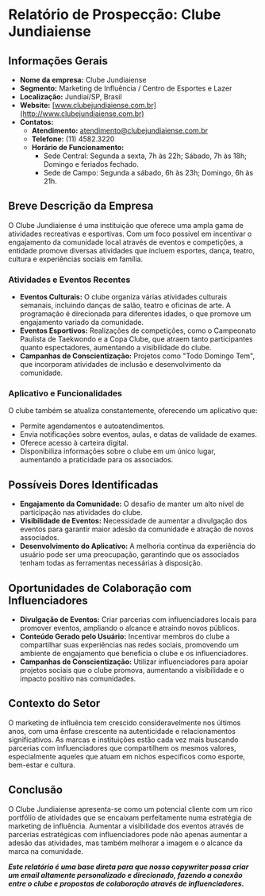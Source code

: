 # Relatório de Prospecção: Clube Jundiaiense

## Informações Gerais
- **Nome da empresa:** Clube Jundiaiense
- **Segmento:** Marketing de Influência / Centro de Esportes e Lazer
- **Localização:** Jundiaí/SP, Brasil
- **Website:** [www.clubejundiaiense.com.br](http://www.clubejundiaiense.com.br)
- **Contatos:**
  - **Atendimento:** atendimento@clubejundiaiense.com.br
  - **Telefone:** (11) 4582.3220
  - **Horário de Funcionamento:** 
    - Sede Central: Segunda a sexta, 7h às 22h; Sábado, 7h às 18h; Domingo e feriados fechado.
    - Sede de Campo: Segunda a sábado, 6h às 23h; Domingo, 6h às 21h.

## Breve Descrição da Empresa
O Clube Jundiaiense é uma instituição que oferece uma ampla gama de atividades recreativas e esportivas. Com um foco possível em incentivar o engajamento da comunidade local através de eventos e competições, a entidade promove diversas atividades que incluem esportes, dança, teatro, cultura e experiências sociais em família.

### Atividades e Eventos Recentes
- **Eventos Culturais:** O clube organiza várias atividades culturais semanais, incluindo danças de salão, teatro e oficinas de arte. A programação é direcionada para diferentes idades, o que promove um engajamento variado da comunidade.
- **Eventos Esportivos:** Realizações de competições, como o Campeonato Paulista de Taekwondo e a Copa Clube, que atraem tanto participantes quanto espectadores, aumentando a visibilidade do clube.
- **Campanhas de Conscientização:** Projetos como "Todo Domingo Tem", que incorporam atividades de inclusão e desenvolvimento da comunidade.

### Aplicativo e Funcionalidades
O clube também se atualiza constantemente, oferecendo um aplicativo que:
- Permite agendamentos e autoatendimentos.
- Envia notificações sobre eventos, aulas, e datas de validade de exames.
- Oferece acesso à carteira digital.
- Disponibiliza informações sobre o clube em um único lugar, aumentando a praticidade para os associados.

## Possíveis Dores Identificadas
- **Engajamento da Comunidade:** O desafio de manter um alto nível de participação nas atividades do clube.
- **Visibilidade de Eventos:** Necessidade de aumentar a divulgação dos eventos para garantir maior adesão da comunidade e atração de novos associados.
- **Desenvolvimento do Aplicativo:** A melhoria contínua da experiência do usuário pode ser uma preocupação, garantindo que os associados tenham todas as ferramentas necessárias à disposição.

## Oportunidades de Colaboração com Influenciadores
- **Divulgação de Eventos:** Criar parcerias com influenciadores locais para promover eventos, ampliando o alcance e atraindo novos públicos.
- **Conteúdo Gerado pelo Usuário:** Incentivar membros do clube a compartilhar suas experiências nas redes sociais, promovendo um ambiente de engajamento que beneficia o clube e os influenciadores.
- **Campanhas de Conscientização:** Utilizar influenciadores para apoiar projetos sociais que o clube promova, aumentando a visibilidade e o impacto positivo nas comunidades.

## Contexto do Setor
O marketing de influência tem crescido consideravelmente nos últimos anos, com uma ênfase crescente na autenticidade e relacionamentos significativos. As marcas e instituições estão cada vez mais buscando parcerias com influenciadores que compartilhem os mesmos valores, especialmente aqueles que atuam em nichos específicos como esporte, bem-estar e cultura.

## Conclusão
O Clube Jundiaiense apresenta-se como um potencial cliente com um rico portfólio de atividades que se encaixam perfeitamente numa estratégia de marketing de influência. Aumentar a visibilidade dos eventos através de parcerias estratégicas com influenciadores pode não apenas aumentar a adesão das atividades, mas também melhorar a imagem e o alcance da marca na comunidade.

***Este relatório é uma base direta para que nosso copywriter possa criar um email altamente personalizado e direcionado, fazendo a conexão entre o clube e propostas de colaboração através de influenciadores.***